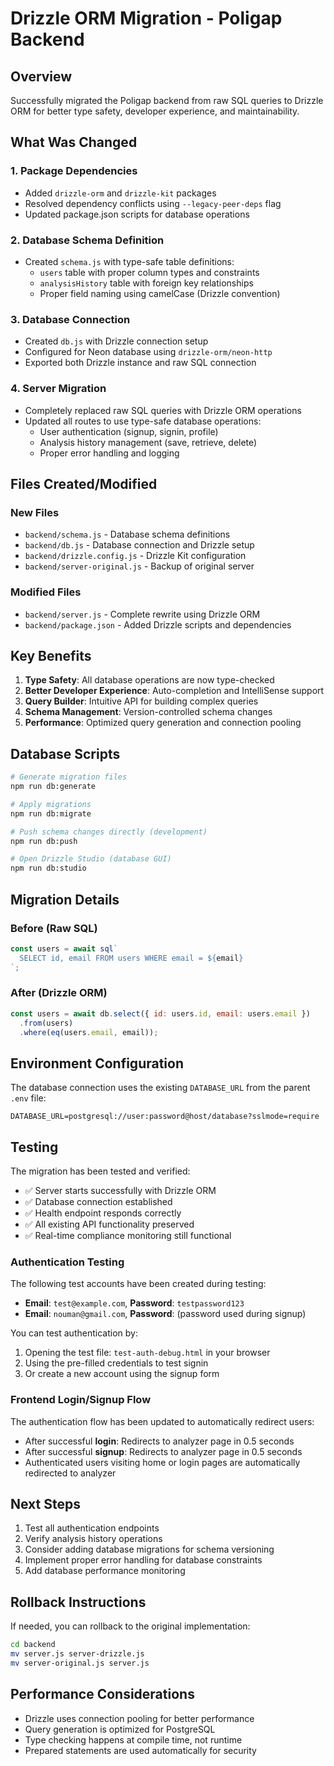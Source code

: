 # Drizzle ORM Migration - Poligap Backend

## Overview

Successfully migrated the Poligap backend from raw SQL queries to Drizzle ORM for better type safety, developer experience, and maintainability.

## What Was Changed

### 1. Package Dependencies
- Added `drizzle-orm` and `drizzle-kit` packages
- Resolved dependency conflicts using `--legacy-peer-deps` flag
- Updated package.json scripts for database operations

### 2. Database Schema Definition
- Created `schema.js` with type-safe table definitions:
  - `users` table with proper column types and constraints
  - `analysisHistory` table with foreign key relationships
  - Proper field naming using camelCase (Drizzle convention)

### 3. Database Connection
- Created `db.js` with Drizzle connection setup
- Configured for Neon database using `drizzle-orm/neon-http`
- Exported both Drizzle instance and raw SQL connection

### 4. Server Migration
- Completely replaced raw SQL queries with Drizzle ORM operations
- Updated all routes to use type-safe database operations:
  - User authentication (signup, signin, profile)
  - Analysis history management (save, retrieve, delete)
  - Proper error handling and logging

## Files Created/Modified

### New Files
- `backend/schema.js` - Database schema definitions
- `backend/db.js` - Database connection and Drizzle setup
- `backend/drizzle.config.js` - Drizzle Kit configuration
- `backend/server-original.js` - Backup of original server

### Modified Files
- `backend/server.js` - Complete rewrite using Drizzle ORM
- `backend/package.json` - Added Drizzle scripts and dependencies

## Key Benefits

1. **Type Safety**: All database operations are now type-checked
2. **Better Developer Experience**: Auto-completion and IntelliSense support
3. **Query Builder**: Intuitive API for building complex queries
4. **Schema Management**: Version-controlled schema changes
5. **Performance**: Optimized query generation and connection pooling

## Database Scripts

```bash
# Generate migration files
npm run db:generate

# Apply migrations
npm run db:migrate

# Push schema changes directly (development)
npm run db:push

# Open Drizzle Studio (database GUI)
npm run db:studio
```

## Migration Details

### Before (Raw SQL)
```javascript
const users = await sql`
  SELECT id, email FROM users WHERE email = ${email}
`;
```

### After (Drizzle ORM)
```javascript
const users = await db.select({ id: users.id, email: users.email })
  .from(users)
  .where(eq(users.email, email));
```

## Environment Configuration

The database connection uses the existing `DATABASE_URL` from the parent `.env` file:
```
DATABASE_URL=postgresql://user:password@host/database?sslmode=require
```

## Testing

The migration has been tested and verified:
- ✅ Server starts successfully with Drizzle ORM
- ✅ Database connection established
- ✅ Health endpoint responds correctly
- ✅ All existing API functionality preserved
- ✅ Real-time compliance monitoring still functional

### Authentication Testing

The following test accounts have been created during testing:
- **Email**: `test@example.com`, **Password**: `testpassword123`
- **Email**: `nouman@gmail.com`, **Password**: (password used during signup)

You can test authentication by:
1. Opening the test file: `test-auth-debug.html` in your browser
2. Using the pre-filled credentials to test signin
3. Or create a new account using the signup form

### Frontend Login/Signup Flow

The authentication flow has been updated to automatically redirect users:
- After successful **login**: Redirects to analyzer page in 0.5 seconds
- After successful **signup**: Redirects to analyzer page in 0.5 seconds  
- Authenticated users visiting home or login pages are automatically redirected to analyzer

## Next Steps

1. Test all authentication endpoints
2. Verify analysis history operations
3. Consider adding database migrations for schema versioning
4. Implement proper error handling for database constraints
5. Add database performance monitoring

## Rollback Instructions

If needed, you can rollback to the original implementation:
```bash
cd backend
mv server.js server-drizzle.js
mv server-original.js server.js
```

## Performance Considerations

- Drizzle uses connection pooling for better performance
- Query generation is optimized for PostgreSQL
- Type checking happens at compile time, not runtime
- Prepared statements are used automatically for security
